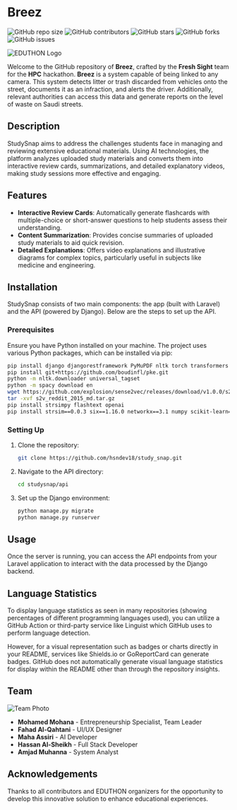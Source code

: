
# Breez

![GitHub repo size](https://img.shields.io/github/repo-size/alaserimaha/breeze)
![GitHub contributors](https://img.shields.io/github/contributors/alaserimaha/breeze)
![GitHub stars](https://img.shields.io/github/stars/alaserimaha/breeze?style=social)
![GitHub forks](https://img.shields.io/github/forks/alaserimaha/breeze?style=social)
![GitHub issues](https://img.shields.io/github/issues/alaserimaha/breeze)

![EDUTHON Logo](https://sprint.kku.edu.sa/storage/hackathons/lm9Ad4Q36dVMcyLdRJlDqPS43eUgmY81BUjiMJq5.jpg)

Welcome to the GitHub repository of **Breez**, crafted by the **Fresh Sight** team for the **HPC** hackathon. **Breez** is a system capable of being linked to any camera. This system detects litter or trash discarded from vehicles onto the street, documents it as an infraction, and alerts the driver. Additionally, relevant authorities can access this data and generate reports on the level of waste on Saudi streets.


## Description

StudySnap aims to address the challenges students face in managing and reviewing extensive educational materials. Using AI technologies, the platform analyzes uploaded study materials and converts them into interactive review cards, summarizations, and detailed explanatory videos, making study sessions more effective and engaging.

## Features

- **Interactive Review Cards**: Automatically generate flashcards with multiple-choice or short-answer questions to help students assess their understanding.
- **Content Summarization**: Provides concise summaries of uploaded study materials to aid quick revision.
- **Detailed Explanations**: Offers video explanations and illustrative diagrams for complex topics, particularly useful in subjects like medicine and engineering.

## Installation

StudySnap consists of two main components: the app (built with Laravel) and the API (powered by Django). Below are the steps to set up the API.

### Prerequisites

Ensure you have Python installed on your machine. The project uses various Python packages, which can be installed via pip:

```bash
pip install django djangorestframework PyMuPDF nltk torch transformers scipy Pillow sentencepiece python-dotenv easyocr boto3 PyPDF2
pip install git+https://github.com/boudinfl/pke.git
python -m nltk.downloader universal_tagset
python -m spacy download en
wget https://github.com/explosion/sense2vec/releases/download/v1.0.0/s2v_reddit_2015_md.tar.gz
tar -xvf s2v_reddit_2015_md.tar.gz
pip install strsimpy flashtext openai
pip install strsim==0.0.3 six==1.16.0 networkx==3.1 numpy scikit-learn==1.2.2 unidecode==1.3 future==0.18.3 joblib==1.2.0 pytz==2022.7.1 python-dateutil==2.8.2 pandas
```

### Setting Up

1. Clone the repository:
    ```bash
    git clone https://github.com/hsndev18/study_snap.git
    ```
2. Navigate to the API directory:
    ```bash
    cd studysnap/api
    ```
3. Set up the Django environment:
    ```bash
    python manage.py migrate
    python manage.py runserver
    ```

## Usage

Once the server is running, you can access the API endpoints from your Laravel application to interact with the data processed by the Django backend.

## Language Statistics

To display language statistics as seen in many repositories (showing percentages of different programming languages used), you can utilize a GitHub Action or third-party service like Linguist which GitHub uses to perform language detection.

However, for a visual representation such as badges or charts directly in your README, services like Shields.io or GoReportCard can generate badges. GitHub does not automatically generate visual language statistics for display within the README other than through the repository insights.


## Team

![Team Photo](https://i.ibb.co/7vLZHzX/PHOTO-2024-06-23-18-31-04.jpg)

- **Mohamed Mohana** - Entrepreneurship Specialist, Team Leader
- **Fahad Al-Qahtani** - UI/UX Designer
- **Maha Assiri** - AI Developer
- **Hassan Al-Sheikh** - Full Stack Developer
- **Amjad Muhanna** - System Analyst

## Acknowledgements

Thanks to all contributors and EDUTHON organizers for the opportunity to develop this innovative solution to enhance educational experiences.

